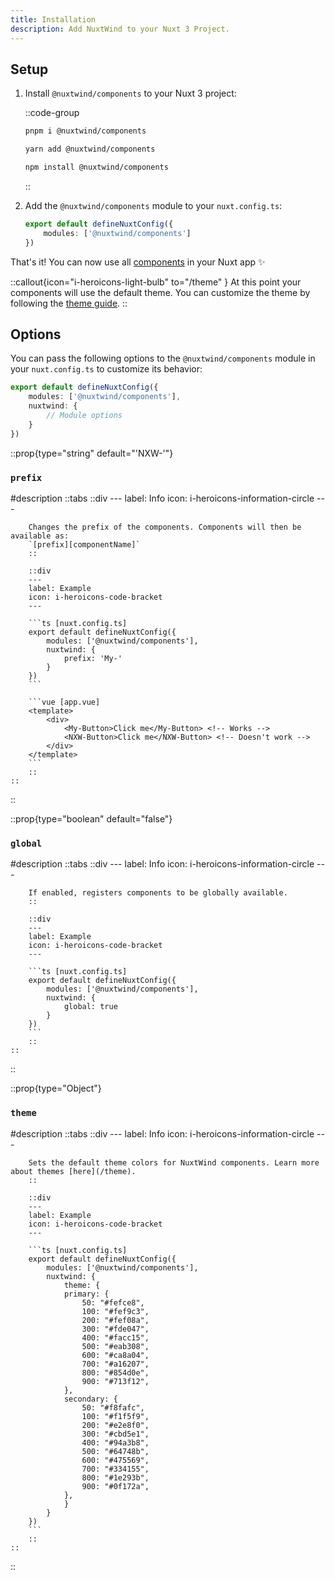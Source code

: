 ```yaml
---
title: Installation
description: Add NuxtWind to your Nuxt 3 Project.
---
```


## Setup

1. Install `@nuxtwind/components` to your Nuxt 3 project:

    ::code-group

    ```sh [pnpm]
    pnpm i @nuxtwind/components
    ```

    ```bash [yarn]
    yarn add @nuxtwind/components
    ```

    ```bash [npm]
    npm install @nuxtwind/components
    ```

    ::

2. Add the `@nuxtwind/components` module to your `nuxt.config.ts`:

    ```ts [nuxt.config.ts]
    export default defineNuxtConfig({
        modules: ['@nuxtwind/components']
    })
    ```

That's it! You can now use all [components](/components) in your Nuxt app ✨

::callout{icon="i-heroicons-light-bulb" to="/theme" }
At this point your components will use the default theme. You can customize the theme by following the [theme guide](/theme).
::

## Options

You can pass the following options to the `@nuxtwind/components` module in your `nuxt.config.ts` to customize its behavior:

```ts [nuxt.config.ts]
export default defineNuxtConfig({
    modules: ['@nuxtwind/components'],
    nuxtwind: {
        // Module options
    }
})
```


::prop{type="string" default="'NXW-'"}
### `prefix`

#description
    ::tabs
        ::div
        ---
        label: Info
        icon: i-heroicons-information-circle
        ---

        Changes the prefix of the components. Components will then be available as:  
        `[prefix][componentName]`
        ::

        ::div
        ---
        label: Example
        icon: i-heroicons-code-bracket
        ---

        ```ts [nuxt.config.ts]
        export default defineNuxtConfig({
            modules: ['@nuxtwind/components'],
            nuxtwind: {
                prefix: 'My-'
            }
        })
        ```

        ```vue [app.vue]
        <template>
            <div>
                <My-Button>Click me</My-Button> <!-- Works -->
                <NXW-Button>Click me</NXW-Button> <!-- Doesn't work -->
            </div>
        </template>
        ```
        ::
    ::
::

::prop{type="boolean" default="false"}
### `global`

#description
    ::tabs
        ::div
        ---
        label: Info
        icon: i-heroicons-information-circle
        ---

        If enabled, registers components to be globally available.
        ::

        ::div
        ---
        label: Example
        icon: i-heroicons-code-bracket
        ---

        ```ts [nuxt.config.ts]
        export default defineNuxtConfig({
            modules: ['@nuxtwind/components'],
            nuxtwind: {
                global: true
            }
        })
        ```
        ::
    ::
::

::prop{type="Object"}
### `theme`

#description
    ::tabs
        ::div
        ---
        label: Info
        icon: i-heroicons-information-circle
        ---

        Sets the default theme colors for NuxtWind components. Learn more about themes [here](/theme).
        ::

        ::div
        ---
        label: Example
        icon: i-heroicons-code-bracket
        ---

        ```ts [nuxt.config.ts]
        export default defineNuxtConfig({
            modules: ['@nuxtwind/components'],
            nuxtwind: {
                theme: {
                primary: {
                    50: "#fefce8",
                    100: "#fef9c3",
                    200: "#fef08a",
                    300: "#fde047",
                    400: "#facc15",
                    500: "#eab308",
                    600: "#ca8a04",
                    700: "#a16207",
                    800: "#854d0e",
                    900: "#713f12",
                },
                secondary: {
                    50: "#f8fafc",
                    100: "#f1f5f9",
                    200: "#e2e8f0",
                    300: "#cbd5e1",
                    400: "#94a3b8",
                    500: "#64748b",
                    600: "#475569",
                    700: "#334155",
                    800: "#1e293b",
                    900: "#0f172a",
                },
                }
            }
        })
        ```
        ::
    ::
::

